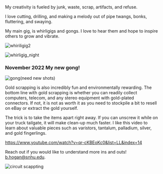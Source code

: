 My creativity is fueled by junk, waste, scrap, artifacts, and refuse.  

I love cutting, drilling, and making a melody out of <insert sound box> pipe twangs, bonks, fluttering, and swaying.  

My main gig, is whirligigs and gongs. I love to hear them and hope to inspire others to grow and vibrate.
  
![whiriligig2](https://user-images.githubusercontent.com/59778456/194327897-abec579b-0dbf-4f32-84b2-cadcc975a466.JPG)
  
![whirligig_night](https://user-images.githubusercontent.com/59778456/204308612-dcdd21d2-3f98-41de-b075-142c8ba48834.jpg)

### November 2022 My new gong!
  

![gong(need new shots)](https://user-images.githubusercontent.com/59778456/204309171-bfb2d337-2566-4eb0-bd24-f17de5114bf6.JPG)


Gold scrapping is also incredibly fun and environmentally rewarding.
The bottom line with gold scrapping is whether you can readily collect computers, telecom, and any stereo equipment with gold-plated connectors. If not, it is not as worth it as you need to stockpile a bit to resell on eBay or extract the gold yourself.

The trick is to take the items apart right away. If you can unscrew it while on your truck tailgate, it will make clean-up much faster. I like this video to learn about valuable pieces such as varistors, tantalum, palladium, silver, and gold fingerlings.

https://www.youtube.com/watch?v=qr-cKBEoKc0&list=LL&index=14

Reach out if you would like to understand more ins and outs! b.hogan@snhu.edu.
  
![circuit scappting](https://user-images.githubusercontent.com/59778456/204308504-870ffd0c-9f4e-4dfc-89a7-19726645abca.jpg)

